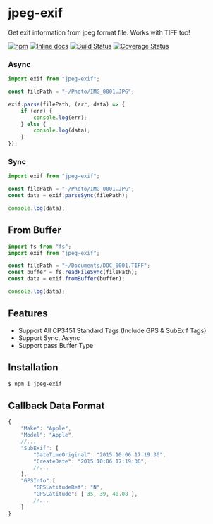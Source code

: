 # jpeg-exif

Get exif information from jpeg format file. Works with TIFF too!

[![npm](https://img.shields.io/npm/dm/jpeg-exif.svg)][npm-url] [![Inline docs](http://inch-ci.org/github/zhso/jpeg-exif.svg?branch=master&style=shields)](http://inch-ci.org/github/zhso/jpeg-exif) [![Build Status](https://travis-ci.org/zhso/jpeg-exif.svg?branch=master)](https://travis-ci.org/zhso/jpeg-exif) [![Coverage Status](https://coveralls.io/repos/github/zhso/jpeg-exif/badge.svg?branch=master)](https://coveralls.io/github/zhso/jpeg-exif?branch=master)

[npm-url]: https://npmjs.org/package/jpeg-exif

### Async

```js
import exif from "jpeg-exif";

const filePath = "~/Photo/IMG_0001.JPG";

exif.parse(filePath, (err, data) => {
    if (err) {
        console.log(err);
    } else {
        console.log(data);
    }
});
```

### Sync

```js
import exif from "jpeg-exif";

const filePath = "~/Photo/IMG_0001.JPG";
const data = exif.parseSync(filePath);

console.log(data);
```

## From Buffer

```js
import fs from "fs";
import exif from "jpeg-exif";

const filePath = "~/Documents/DOC_0001.TIFF";
const buffer = fs.readFileSync(filePath);
const data = exif.fromBuffer(buffer);

console.log(data);
```

## Features

* Support All CP3451 Standard Tags (Include GPS & SubExif Tags)
* Support Sync, Async
* Support pass Buffer Type

## Installation

```bash
$ npm i jpeg-exif
```

## Callback Data Format

```js
{
    "Make": "Apple",
    "Model": "Apple",
    //...
    "SubExif": [
        "DateTimeOriginal": "2015:10:06 17:19:36",
        "CreateDate": "2015:10:06 17:19:36",
        //...
    ],
    "GPSInfo":[
        "GPSLatitudeRef": "N",
        "GPSLatitude": [ 35, 39, 40.08 ],
	    //...
    ]
}
```
